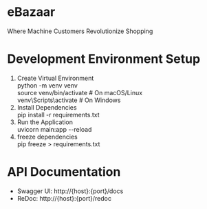 # eBazaar
Where Machine Customers Revolutionize Shopping

# Development Environment Setup
1. Create Virtual Environment <br>
    python -m venv venv <br>
    source venv/bin/activate  # On macOS/Linux <br>
    venv\Scripts\activate     # On Windows <br>
2. Install Dependencies <br>
    pip install -r requirements.txt <br>
3. Run the Application <br>
    uvicorn main:app --reload <br>
4. freeze dependencies <br>
    pip freeze > requirements.txt <br>

# API Documentation
- Swagger UI: http://{host}:{port}/docs <br>
- ReDoc: http://{host}:{port}/redoc <br>